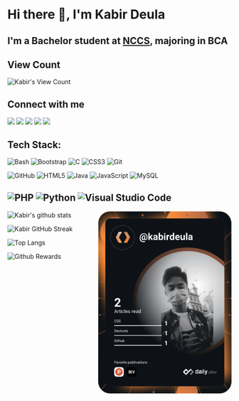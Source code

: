 # Hi there 👋, I'm Kabir Deula

## I'm a Bachelor student at [NCCS](//nccs.edu.np), majoring in BCA

## View Count

![Kabir's View Count](https://profile-counter.glitch.me/kabirdeula/count.svg)

## Connect with me


[<img src="https://img.shields.io/badge/-Website-FABC2A?style=for-the-badge&logo=brave&logoColor=000&labelColor=FB542B">][website]
[<img src="https://img.shields.io/badge/-Facebook-2718F2?style=for-the-badge&logo=facebook&logoColor=000&labelColor=1877F2">][facebook]
[<img src="https://img.shields.io/badge/-Instagram-E37340?style=for-the-badge&logo=instagram&logoColor=000&labelColor=E4405F">][instagram]
[<img src="https://img.shields.io/badge/-Snapchat-FF7B00?style=for-the-badge&logo=snapchat&logoColor=000&labelColor=FFFC00">][snapchat]
[<img src="https://img.shields.io/badge/-LinkedIn-0A0AC2?style=for-the-badge&logo=linkedin&logoColor=000&labelColor=0A66C2">][linkedin]

[website]: https://www.kabirdeula.com.np 
[snapchat]: https://www.snapchat.com/add/king_dragon2018
[facebook]: http://facebook.com/kabirdeula167
[instagram]: https://instagram.com/king_dragon2021/
[linkedin]: https://www.linkedin.com/in/kabir-deula-33888a202/

## Tech Stack:

![Bash](https://img.shields.io/badge/Bash-26AB40?style=for-the-badge&logo=gnubash&logoColor=000&labelColor=4EAA25)
![Bootstrap](https://img.shields.io/badge/Bootstrap-4B00B2?style=for-the-badge&logo=bootstrap&logoColor=000&labelColor=7952B3)
![C](https://img.shields.io/badge/C-A9A7CC?style=for-the-badge&logo=C&logoColor=000&labelColor=A8B9CC)
![CSS3](https://img.shields.io/badge/CSS3-0000FF?style=for-the-badge&logo=css3&logoColor=000&labelColor=1572B6)
![Git](https://img.shields.io/badge/Git-F0AD32?style=for-the-badge&logo=git&logoColor=000&labelColor=F05032)

![GitHub](https://img.shields.io/badge/GitHub-171616?style=for-the-badge&logo=github&logoColor=fff&labelColor=181717)
![HTML5](https://img.shields.io/badge/HTML5-FF0000?style=for-the-badge&logo=html5&logoColor=000&labelColor=E34F26)
![Java](https://img.shields.io/badge/Java-002896?style=for-the-badge&logo=Java&logoColor=000&labelColor=007396)
![JavaScript](https://img.shields.io/badge/JavaScript-FFFF00?style=for-the-badge&logo=javascript&logoColor=000&labelColor=F7DF1E)
![MySQL](https://img.shields.io/badge/MySQL-434AA1?style=for-the-badge&logo=mysql&logoColor=000&labelColor=4479A1)

![PHP](https://img.shields.io/badge/PHP-779AB5?style=for-the-badge&logo=php&logoColor=000&labelColor=777BB4)
![Python](https://img.shields.io/badge/Python-373CAB?style=for-the-badge&logo=python&logoColor=000&labelColor=3776AB)
![Visual Studio Code](https://img.shields.io/badge/VSCode-00AB86?style=for-the-badge&logo=visualstudiocode&logoColor=000&labelColor=007ACC)
---

<p align="right">
    <a href="https://app.daily.dev/kabirdeula">
        <img align="right" src="https://github.com/kabirdeula/kabirdeula/blob/main/devcard.svg" width="300" alt="Kabir Deula's Dev Card" />
    </a>
</p>

![Kabir's github stats](https://github-readme-stats.vercel.app/api?username=kabirdeula&show_icons=true&theme=tokyonight&count_private=true)

![Kabir GitHub Streak](https://github-readme-streak-stats.herokuapp.com/?user=kabirdeula&theme=tokyonight)

![Top Langs](https://github-readme-stats.vercel.app/api/top-langs/?username=kabirdeula&theme=tokyonight&hide=html,shell,scss,css&langs_count=10&layout=compact) 

![Github Rewards](https://github-profile-trophy.vercel.app/?username=kabirdeula&theme=tokyonight)

